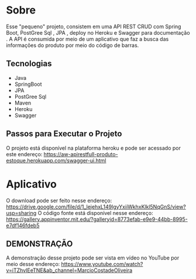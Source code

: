 #  Sobre

Esse "pequeno" projeto, consistem em uma API REST CRUD com Spring Boot, PostGree Sql , JPA , deploy no Heroku e Swagger para documentação . A API é consumida por meio de um aplicativo que faz a busca das informações do produto por meio do código de barras.

## Tecnologias
 -  Java
 - SpringBoot
 - JPA
 - PostGree Sql
 - Maven
 - Heroku
 - Swagger

## Passos para Executar o Projeto


 O projeto está disponível na plataforma heroku e pode ser acessado por este endereço: https://aw-apirestfull-produto-estoque.herokuapp.com/swagger-ui.html 


# Aplicativo

O download pode ser feito nesse endereço: https://drive.google.com/file/d/1_lejehxL149lgyYxiiWkhxKlkl5NqGnS/view?usp=sharing
O código fonte está disponível nesse endereço: https://gallery.appinventor.mit.edu/?galleryid=8773efab-e9e9-44bb-8995-e7df146fdeb5

 

## DEMONSTRAÇÃO 

A demonstração desse projeto pode ser vista em vídeo no YouTube por meio desse endereço: https://www.youtube.com/watch?v=iTZhvIEeTNE&ab_channel=MarcioCostadeOliveira
